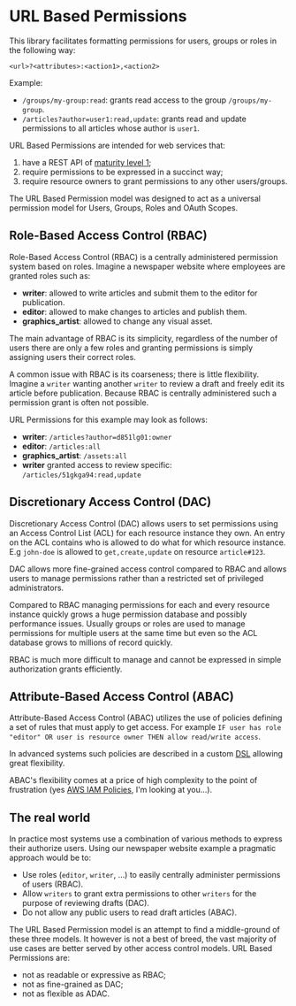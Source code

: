 # URL Based Permissions

This library facilitates formatting permissions for users, groups or roles in the following way:

```
<url>?<attributes>:<action1>,<action2>
```

Example:

- `/groups/my-group:read`: grants read access to the group `/groups/my-group`.
- `/articles?author=user1:read,update`: grants read and update permissions to all articles whose author is `user1`.

URL Based Permissions are intended for web services that:

1. have a REST API of [maturity level 1](http://martinfowler.com/articles/richardsonMaturityModel.html);
2. require permissions to be expressed in a succinct way;
3. require resource owners to grant permissions to any other users/groups.

The URL Based Permission model was designed to act as a universal permission model for Users, Groups, Roles and OAuth Scopes.

## Role-Based Access Control (RBAC)

Role-Based Access Control (RBAC) is a centrally administered permission system based on roles. Imagine a newspaper website where employees are granted roles such as:

- **writer**: allowed to write articles and submit them to the editor for publication.
- **editor**: allowed to make changes to articles and publish them.
- **graphics_artist**: allowed to change any visual asset.

The main advantage of RBAC is its simplicity, regardless of the number of users there are only a few roles and granting permissions is simply assigning users their correct roles.

A common issue with RBAC is its coarseness; there is little flexibility. Imagine a `writer` wanting another `writer` to review a draft and freely edit its article before publication. Because RBAC is centrally administered such a permission grant is often not possible.

URL Permissions for this example may look as follows:

- **writer**: `/articles?author=d851lg01:owner`
- **editor**: `/articles:all`
- **graphics_artist**: `/assets:all`
- **writer** granted access to review specific: `/articles/51gkga94:read,update`

## Discretionary Access Control (DAC)

Discretionary Access Control (DAC) allows users to set permissions using an Access Control List (ACL) for each resource instance they own. An entry on the ACL contains who is allowed to do what for which resource instance. E.g `john-doe` is allowed to `get,create,update` on resource `article#123`.

DAC allows more fine-grained access control compared to RBAC and allows users to manage permissions rather than a restricted set of privileged administrators.

Compared to RBAC managing permissions for each and every resource instance quickly grows a huge permission database and possibly performance issues. Usually groups or roles are used to manage permissions for multiple users at the same time but even so the ACL database grows to millions of record quickly.

RBAC is much more difficult to manage and cannot be expressed in simple authorization grants efficiently.

## Attribute-Based Access Control (ABAC)

Attribute-Based Access Control (ABAC) utilizes the use of policies defining a set of rules that must apply to get access. For example `IF user has role "editor" OR user is resource owner THEN allow read/write access`.

In advanced systems such policies are described in a custom [DSL](https://en.wikipedia.org/wiki/Domain-specific_language) allowing great flexibility.

ABAC's flexibility comes at a price of high complexity to the point of frustration (yes [AWS IAM Policies](http://docs.aws.amazon.com/IAM/latest/UserGuide/access_policies.html), I'm looking at you...).

## The real world

In practice most systems use a combination of various methods to express their authorize users. Using our newspaper website example a pragmatic approach would be to:

- Use roles (`editor`, `writer`, ...) to easily centrally administer permissions of users (RBAC).
- Allow `writers` to grant extra permissions to other `writers` for the purpose of reviewing drafts (DAC).
- Do not allow any public users to read draft articles (ABAC).

The URL Based Permission model is an attempt to find a middle-ground of these three models. It however is not a best of breed, the vast majority of use cases are better served by other access control models. URL Based Permissions are:

- not as readable or expressive as RBAC;
- not as fine-grained as DAC;
- not as flexible as ADAC.

